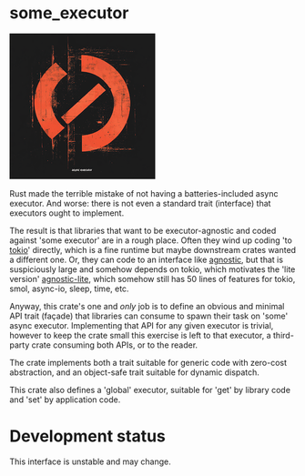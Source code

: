 # some_executor

![logo](art/logo.png)

Rust made the terrible mistake of not having a batteries-included async executor.  And worse: there is
not even a standard trait (interface) that executors ought to implement.

The result is that libraries that want to be executor-agnostic and coded against 'some executor' are in a rough place.  Often they wind
up coding 'to [tokio](https://tokio.rs)' directly, which is a fine runtime but maybe downstream crates
wanted a different one.  Or, they can code to an interface like [agnostic](https://docs.rs/agnostic/latest/agnostic/index.html),
but that is suspiciously large and somehow depends on tokio, which motivates the 'lite version' [agnostic-lite](https://crates.io/crates/agnostic-lite),
which somehow still has 50 lines of features for tokio, smol, async-io, sleep, time, etc.

Anyway, this crate's one and *only* job is to define an obvious and minimal API trait (façade) that libraries can consume to
spawn their task on 'some' async executor.  Implementing that API for any given executor is trivial, however to keep the
crate small this exercise is left to that executor, a third-party crate consuming both APIs, or to the reader.

The crate implements both a trait suitable for generic code with zero-cost abstraction, and an object-safe trait suitable for
dynamic dispatch.

This crate also defines a 'global' executor, suitable for 'get' by library code and 'set' by application code.

# Development status

This interface is unstable and may change.
